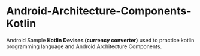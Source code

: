 # Android-Architecture-Components-Kotlin
Android Sample **Kotlin Devises (currency converter)** used to practice kotlin programming language and Android Architecture Components.
